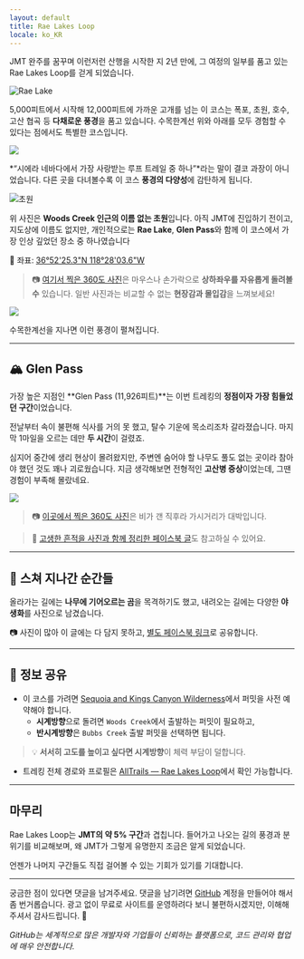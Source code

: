 ```yaml
---
layout: default
title: Rae Lakes Loop
locale: ko_KR
---
```


JMT 완주를 꿈꾸며 이런저런 산행을 시작한 지 2년 만에, 그 여정의 일부를 품고 있는 Rae Lakes Loop를 걷게 되었습니다.

![Rae Lake](https://live.staticflickr.com/65535/54833896234_8bf90c7866_z.jpg)

5,000피트에서 시작해 12,000피트에 가까운 고개를 넘는 이 코스는 폭포, 초원, 호수, 고산 협곡 등 **다채로운 풍경**을 품고 있습니다. 수목한계선 위와 아래를 모두 경험할 수 있다는 점에서도 특별한 코스입니다.

![](https://live.staticflickr.com/65535/54833896154_28bd5cb0a9_z.jpg)

*“시에라 네바다에서 가장 사랑받는 루프 트레일 중 하나”*라는 말이 결코 과장이 아니었습니다. 다른 곳을 다녀볼수록 이 코스 **풍경의 다양성**에 감탄하게 됩니다.

![초원](https://live.staticflickr.com/65535/54833896149_4c6e35ccba_z.jpg)

위 사진은 **Woods Creek 인근의 이름 없는 초원**입니다. 아직 JMT에 진입하기 전이고, 지도상에 이름도 없지만, 개인적으로는 **Rae Lake**, **Glen Pass**와 함께 이 코스에서 가장 인상 깊었던 장소 중 하나였습니다

📍 좌표: [36°52'25.3"N 118°28'03.6"W](https://maps.app.goo.gl/BdZy4fbq8JCvFqMr9)

> 📷 [여기서 찍은 360도 사진](https://maps.app.goo.gl/bUxXTENcBbFtK4jx8)은 마우스나 손가락으로 **상하좌우를 자유롭게 돌려볼 수** 있습니다. 일반 사진과는 비교할 수 없는 **현장감과 몰입감**을 느껴보세요!

![](https://live.staticflickr.com/65535/54833913058_b178cf36e5_z.jpg)

수목한계선을 지나면 이런 풍경이 펼쳐집니다.

---

## 🏔 Glen Pass

가장 높은 지점인 **Glen Pass (11,926피트)**는 이번 트레킹의 **정점이자 가장 힘들었던 구간**이었습니다.

전날부터 속이 불편해 식사를 거의 못 했고, 탈수 기운에 목소리조차 갈라졌습니다. 마지막 1마일을 오르는 데만 **두 시간**이 걸렸죠.  

심지어 중간에 생리 현상이 몰려왔지만, 주변엔 숨어야 할 나무도 풀도 없는 곳이라 참아야 했던 것도 꽤나 괴로웠습니다. 지금 생각해보면 전형적인 **고산병 증상**이었는데, 그땐 경험이 부족해 몰랐네요.

![](https://live.staticflickr.com/65535/54833987975_c56d1c337d_z.jpg)

> 📷 [이곳에서 찍은 360도 사진](https://maps.app.goo.gl/s5FcGtFupJg2opqA6)은 비가 갠 직후라 가시거리가 대박입니다.

> 📌 [고생한 흔적을 사진과 함께 정리한 페이스북 글](https://www.facebook.com/junho.ryu.9/posts/pfbid02gTx8H9yxq3GoRER4ucFoHHyZ8Pa3YaiYoecR9MtGKWyCxhTQDK1p5kba7KBpHLmMl)도 참고하실 수 있어요.

---

## 🐻 스쳐 지나간 순간들

올라가는 길에는 **나무에 기어오르는 곰**을 목격하기도 했고, 내려오는 길에는 다양한 **야생화**를 사진으로 남겼습니다.

📷 사진이 많아 이 글에는 다 담지 못하고, [별도 페이스북 링크](https://www.facebook.com/junho.ryu.9/posts/pfbid037FGMNU3q6rN2SA72A5RT22perRqinDKLtH5umGmeohiVq9xnm8qDRDJgLzZH3o2Jl)로 공유합니다.

---

## 📝 정보 공유

- 이 코스를 가려면 [Sequoia and Kings Canyon Wilderness](https://www.recreation.gov/permits/445857)에서 퍼밋을 사전 예약해야 합니다.
  - **시계방향**으로 돌려면 `Woods Creek`에서 출발하는 퍼밋이 필요하고,
  - **반시계방향**은 `Bubbs Creek` 출발 퍼밋을 선택하면 됩니다.

> 💡 **서서히 고도를 높이고 싶다면 시계방향**이 체력 부담이 덜합니다.

- 트레킹 전체 경로와 프로필은 [AllTrails — Rae Lakes Loop](https://www.alltrails.com/trail/us/california/rae-lakes-loop--3)에서 확인 가능합니다.

---

## 마무리

Rae Lakes Loop는 **JMT의 약 5% 구간**과 겹칩니다. 들어가고 나오는 길의 풍경과 분위기를 비교해보며, 왜 JMT가 그렇게 유명한지 조금은 알게 되었습니다.

언젠가 나머지 구간들도 직접 걸어볼 수 있는 기회가 있기를 기대합니다.

---

궁금한 점이 있다면 댓글을 남겨주세요. 댓글을 남기려면 [GitHub](http://github.com) 계정을 만들어야 해서 좀 번거롭습니다. 광고 없이 무료로 사이트를 운영하려다 보니 불편하시겠지만, 이해해 주셔서 감사드립니다. 🙂

*GitHub는 세계적으로 많은 개발자와 기업들이 신뢰하는 플랫폼으로, 코드 관리와 협업에 매우 안전합니다.*
